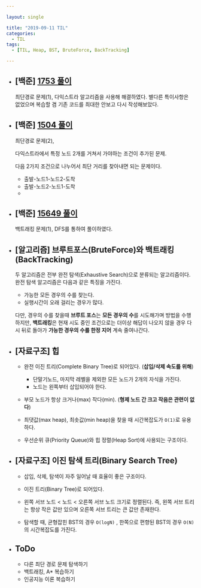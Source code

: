 ```yaml
---

layout: single

title: "2019-09-11 TIL"
categories:
  - TIL
tags:
  - [TIL, Heap, BST, BruteForce, BackTracking]

---
```


- ## [백준] [1753 풀이](https://github.com/JangHyeonJun/Algorithm/blob/master/Algorithms/1753.cpp)

  최단경로 문제(1), 다익스트라 알고리즘을 사용해 해결하였다. 별다른 특이사항은 없었으며 복습할 겸 기존 코드를 최대한 안보고 다시 작성해보았다.

  

- ## [백준] [1504 풀이](https://github.com/JangHyeonJun/Algorithm/blob/master/Algorithms/1504.cpp)

  최단경로 문제(2), 

  다익스트라에서 특정 노드 2개를 거쳐서 가야하는 조건이 추가된 문제.

  다음 2가지 조건으로 나누어서 최단 거리를 찾아내면 되는 문제이다.

  - 출발-노드1-노드2-도착
  - 출발-노드2-노드1-도착
  - 

- ## [백준] [15649 풀이](https://github.com/JangHyeonJun/Algorithm/blob/master/Algorithms/15649.cpp)

  백트래킹 문제(1), DFS를 통하여 풀이하였다.
  
  
  
- ## [알고리즘] 브루트포스(BruteForce)와 백트래킹(BackTracking)

  두 알고리즘은 전부 완전 탐색(Exhaustive Search)으로 분류되는 알고리즘이다. 완전 탐색 알고리즘은 다음과 같은 특징을 가진다.

  - 가능한 모든 경우의 수를 찾는다.
  - 실행시간이 오래 걸리는 경우가 많다.

  다만, 경우의 수를 찾을때 **브루트 포스**는 **모든 경우의 수**를 시도해가며 방법을 수행하지만, **백트래킹**은 현재 시도 중인 조건으로는 더이상 해답이 나오지 않을 경우 다시 뒤로 돌아가 **가능한 경우의 수를 한정 지어** 계속 줄여나간다.

  

- ## [자료구조] 힙

  - 완전 이진 트리(Complete Binary Tree)로 되어있다. (**삽입/삭제 속도를 위해**)
    - 단말기노드, 마지막 레벨을 제외한 모든 노드가 2개의 자식을 가진다.
    - 노드는 왼쪽부터 삽입되어야 한다.
    
  - 부모 노드가 항상 크거나(max) 작다(min). (**형제 노드 간 크고 작음은 관련이 없다**)

  - 최댓값(max heap), 최솟값(min heap)을 찾을 때 시간복잡도가 `O(1)`로 유용하다. 

  - 우선순위 큐(Priority Queue)와 힙 정렬(Heap Sort)에 사용되는 구조이다.

    

- ## [자료구조] 이진 탐색 트리(Binary Search Tree)

  - 삽입, 삭제, 탐색이 자주 일어날 때 효율이 좋은 구조이다.

  - 이진 트리(Binary Tree)로 되어있다.

  - 왼쪽 서브 노드 < 노드 < 오른쪽 서브 노드 크기로 정렬된다. 즉, 왼쪽 서브 트리는 항상 작은 값만 있으며 오른쪽 서브 트리는 큰 값만 존재한다.

  - 탐색할 때, 균형잡힌 BST의 경우 `O(logN)` , 한쪽으로 편향된 BST의 경우 `O(N)` 의 시간복잡도를 가진다.

    

- ## ToDo

  - 다른 최단 경로 문제 탐색하기
  - 백트래킹, A* 복습하기
  - 인공지능 이론 복습하기


